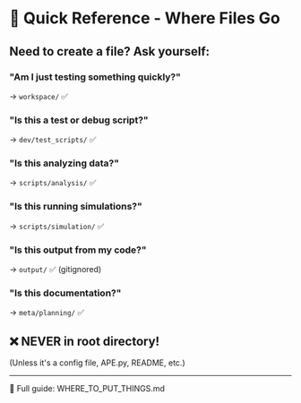 # 🚀 Quick Reference - Where Files Go

## Need to create a file? Ask yourself:

### "Am I just testing something quickly?"
→ `workspace/` ✅

### "Is this a test or debug script?"  
→ `dev/test_scripts/` ✅

### "Is this analyzing data?"
→ `scripts/analysis/` ✅

### "Is this running simulations?"
→ `scripts/simulation/` ✅

### "Is this output from my code?"
→ `output/` ✅ (gitignored)

### "Is this documentation?"
→ `meta/planning/` ✅

## ❌ NEVER in root directory!
(Unless it's a config file, APE.py, README, etc.)

---
📖 Full guide: WHERE_TO_PUT_THINGS.md